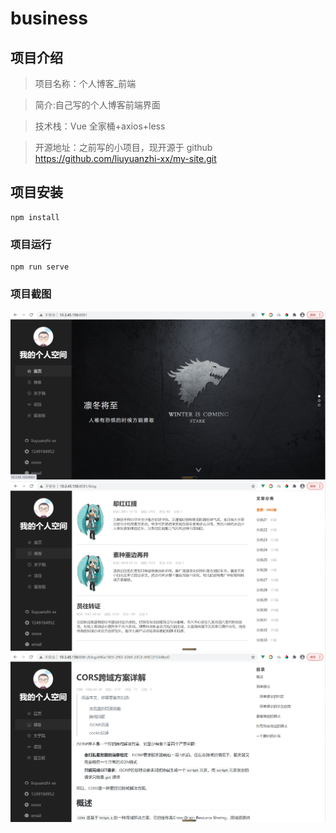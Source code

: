 # business

## 项目介绍

> 项目名称：个人博客\_前端

> 简介:自己写的个人博客前端界面

> 技术栈：Vue 全家桶+axios+less

> 开源地址：之前写的小项目，现开源于 github https://github.com/liuyuanzhi-xx/my-site.git

## 项目安装

```
npm install
```

### 项目运行

```
npm run serve
```

### 项目截图

![Image](https://github.com/liuyuanzhi-xx/my-site/blob/master/readmeImg/img1.png)
![Image](https://github.com/liuyuanzhi-xx/my-site/blob/master/readmeImg/img2.png)
![Image](https://github.com/liuyuanzhi-xx/my-site/blob/master/readmeImg/img3.png)
